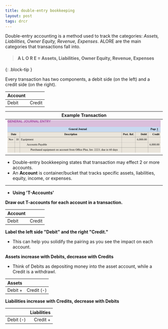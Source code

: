 ```yaml
---
title: double-entry bookkeeping
layout: post
tags: drcr
---
```


Double-entry accounting is a method used to track the categories: *Assets, Liabilities, Owner Equity, Revenue, Expenses*. ALORE are the main categories that transactions fall into.

> #### A L O R E = Assets, Liabilities, Owner Equity, Revenue, Expenses
{: .block-tip }

Every transaction has two components, a debit side (on the left) and a credit side (on the right).

| Account ||
|:--------|----------:|
| Debit   | Credit    |


| Example Transaction |
|:-----:|
| ![Example Entry](/assets/mc-graw-accounting-course/example.journal.entry.png)  |

- Double-entry bookkeeping states that transaction may effect 2 or more accounts.  
- An **Account** is container/bucket that tracks specific assets, liabilities, equity, income, or expenses. 


---



- **Using 'T-Accounts'**  

**Draw out T-accounts for each account in a transaction.**  

| Account ||
|:--------|----------:|
| Debit   | Credit    |

**Label the left side "Debit" and the right "Credit."**
- This can help you solidify the pairing as you see the impact on each account.  



**Assets increase with Debits, decrease with Credits**
  - Think of Debits as depositing money into the asset account, while a Credit is a withdrawl.

| Assets ||
|:--------|----------:|
| Debit + | Credit (-)|



**Liabilities increase with Credits, decrease with Debits** 

|| Liabilities |
|:----------|--------:|
| Debit (-) | Credit +|
